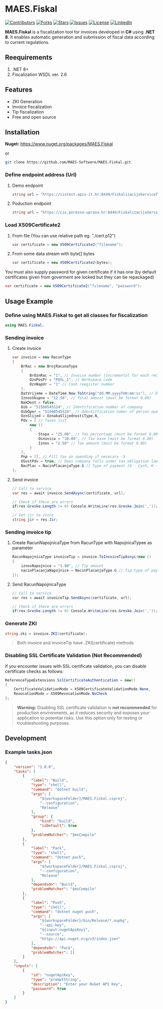 # MAES.Fiskal

[![Contributors](https://img.shields.io/github/contributors/MAES-Software/MAES.Fiskal)](https://github.com/MAES-Software/MAES.Fiskal/graphs/contributors)
[![Forks](https://img.shields.io/github/forks/MAES-Software/MAES.Fiskal)](https://github.com/MAES-Software/MAES.Fiskal/network/members)
[![Stars](https://img.shields.io/github/stars/MAES-Software/MAES.Fiskal)](https://github.com/MAES-Software/MAES.Fiskal/stargazers)
[![Issues](https://img.shields.io/github/issues/MAES-Software/MAES.Fiskal)](https://github.com/MAES-Software/MAES.Fiskal/issues)
[![License](https://img.shields.io/github/license/MAES-Software/MAES.Fiskal)](https://github.com/MAES-Software/MAES.Fiskal/LICENSE)
[![LinkedIn](https://img.shields.io/badge/LinkedIn-Profile-0077B5?logo=linkedin&logoColor=white)](YOUR_LINKEDIN_URL_HERE)

**MAES.Fiskal** is a fiscalization tool for invoices developed in **C#** using **.NET 8**. It enables automatic generation and submission of fiscal data according to current regulations.

## Reequirements
1. .NET 8+
2. Fiscalization WSDL ver. 2.6

## Features
- ZKI Generation
- Invoice fiscalization
- Tip fiscalization
- Free and open source

## Installation
**Nuget:** https://www.nuget.org/packages/MAES.Fiskal

or

```bash
git clone https://github.com/MAES-Software/MAES.Fiskal.git
```

### Define endpoint address (Url)
1.  Demo endpoint
    ```csharp
    string url = "https://cistest.apis-it.hr:8449/FiskalizacijaServiceTest";
    ```
2.  Poduction endpoint
    ```csharp
    string url = "https://cis.porezna-uprava.hr:8449/FiskalizacijaService";
    ```

### Load X509Certificate2
1. From file (You can use relative path eg. "./cert.p12")
    ```csharp
    var certificate = new X509Certificate2("filename");
    ```
2. From some data stream with byte[] bytes
    ```csharp
    var certificate = new X509Certificate2(bytes);
    ```

You must also supply password for given certificate if it has one (by default certificates given from goverment are locked but they can be repackaged)
```csharp
var certificate = new X509Certificate2("filename", "password");
```

## Usage Example

### Define using MAES.Fiskal to get all classes for fiscalization
```csharp
using MAES.Fiskal;
```

### Sending invoice
1.  Create invoice
    ```csharp
    var invoice = new RacunType
    {
    	BrRac = new BrojRacunaType
    	{
    		BrOznRac = "1", // Invoice number (incremental for each receipt)
    		OznPosPr = "POSL_1", // Workspace code
    		OznNapUr = "1" // Cash reegister number
    	},
    	DatVrijeme = DateTime.Now.ToString("dd.MM.yyyyTHH:mm:ss"), // DateTime of invoice
    	IznosUkupno = "12.50", // Total amount (must be format 0.00)
    	NakDost = false,
    	Oib = "51560545524", // Identification number of company
    	OibOper = "51560545524", // Odentitfication numer of person operating POS
    	OznSlijed = OznakaSlijednostiType.N,
        Pdv = [ // Taxes list
            new ()
            {
                Stopa = "25.00", // Tax percentage (must be format 0.00)
                Osnovica = "10.00", // Tax base (must be format 0.00)
                Iznos = "2.50" // Tax amount (must be format 0.00)
            }
        ],
        Pnp = [], // Fill tax on spending if nececary :S
        USustPdv = true, // Does company falls under tax obligation laws
        NacPlac = NacinPlacanjaType.G // Type of payment (G - Cash, K - Cards, etc...)
    };
    ```
2.  Send invoice
    ```csharp
    // Call to service
    var res = await invoice.SendAsync(certificate, url);

    // Check if there are errors
    if(res.Greske.Length != 0) Console.WriteLine(res.Greske.Join(','));

    // Get jir to store
    string jir = res.Jir;
    ```

### Sending invoice tip
1.  Create RacunNapojnicaType from RacunType with NapojnicaTypee as parameter
    ```csharp
    RacunNapojnicaType invoiceTip = invoice.ToInvoiceTipAsnyc(new ()
    {
        iznosNapojnice = "1.00", // Tip amount
        nacinPlacanjaNapojnice = NacinPlacanjaType.G // Tip type of payment (G - Cash, K - Cards, etc...)
    });
    ```

2.  Send RacunNapojnicaType
    ```csharp
    // Call to service
    var res = await invoiceTip.SendAsync(certificate, url);

    // Check if there are errors
    if(res.Greske.Length != 0) Console.WriteLine(res.Greske.Join(','));
    ```

### Generate ZKI
```csharp
string zki = invoice.ZKI(certificate);
```
> Both invoice and invoiceTip have .ZKI(certificate) methods

### Disabling SSL Certificate Validation (Not Recommended)

If you encounter issues with SSL certificate validation, you can disable certificate checks as follows:

```csharp
ReferenceTypeExtensions.SslCertificateAuthentication = new()
{
    CertificateValidationMode = X509CertificateValidationMode.None,
    RevocationMode = X509RevocationMode.NoCheck
};
```

> **Warning:** Disabling SSL certificate validation is **not recommended** for production environments, as it reduces security and exposes your application to potential risks. Use this option only for testing or troubleshooting purposes.

## Development

### Example tasks.json
```json
{
    "version": "2.0.0",
    "tasks": [
        {
            "label": "Build",
            "type": "shell",
            "command": "dotnet build",
            "args": [
                "${workspaceFolder}/MAES.Fiskal.csproj",
                "--configuration",
                "Release"
            ],
            "group": {
                "kind": "build",
                "isDefault": true
            },
            "problemMatcher": "$msCompile"
        },
        {
            "label": "Pack",
            "type": "shell",
            "command": "dotnet pack",
            "args": [
                "${workspaceFolder}/MAES.Fiskal.csproj",
                "--configuration",
                "Release"
            ],
            "dependsOn": "Build",
            "problemMatcher": "$msCompile"
        },
        {
            "label": "Push",
            "type": "shell",
            "command": "dotnet nuget push",
            "args": [
                "${workspaceFolder}/bin/Release/*.nupkg",
                "--api-key",
                "${input:nugetApiKey}",
                "--source",
                "https://api.nuget.org/v3/index.json"
            ],
            "dependsOn": "Pack",
            "problemMatcher": []
        }
    ],
    "inputs": [
        {
            "id": "nugetApiKey",
            "type": "promptString",
            "description": "Enter your NuGet API Key",
            "password": true
        }
    ]
}
```
